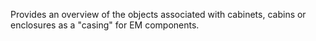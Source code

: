 Provides an overview of the objects associated with cabinets, cabins or enclosures as a "casing" for EM components.